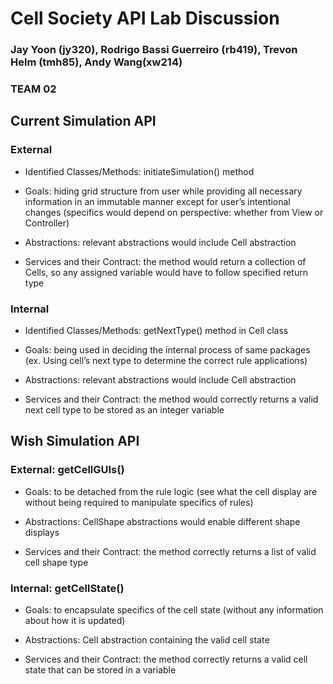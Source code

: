 # Cell Society API Lab Discussion
### Jay Yoon (jy320), Rodrigo Bassi Guerreiro (rb419), Trevon Helm (tmh85), Andy Wang(xw214)
### TEAM 02


## Current Simulation API

### External

* Identified Classes/Methods: initiateSimulation() method

* Goals: hiding grid structure from user while providing all necessary information in an immutable manner except for user’s intentional changes (specifics would depend on perspective: whether from View or Controller)

* Abstractions: relevant abstractions would include Cell abstraction

* Services and their Contract: the method would return a collection of Cells, so any assigned variable would have to follow specified return type


### Internal

* Identified Classes/Methods: getNextType() method in Cell class

* Goals: being used in deciding the internal process of same packages (ex. Using cell’s next type to determine the correct rule applications)

* Abstractions: relevant abstractions would include Cell abstraction

* Services and their Contract: the method would correctly returns a valid next cell type to be stored as an integer variable



## Wish Simulation API

### External: getCellGUIs()

* Goals: to be detached from the rule logic (see what the cell display are without being required to manipulate specifics of rules)

* Abstractions: CellShape abstractions would enable different shape displays

* Services and their Contract: the method correctly returns a list of valid cell shape type


### Internal: getCellState()

* Goals: to encapsulate specifics of the cell state (without any information about how it is updated)

* Abstractions: Cell abstraction containing the valid cell state

* Services and their Contract: the method correctly returns a valid cell state that can be stored in a variable
